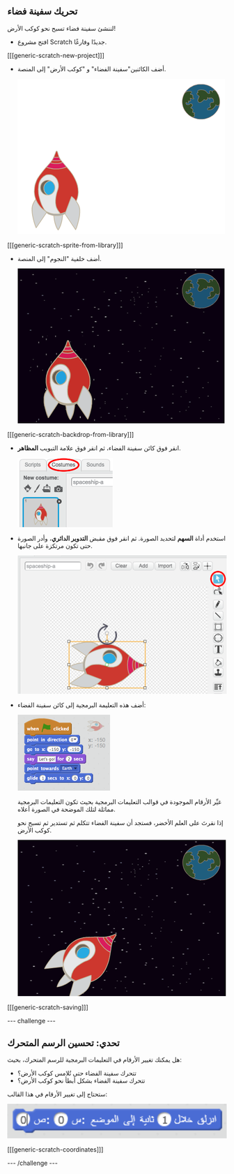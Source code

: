 ## تحريك سفينة فضاء

لننشئ سفينة فضاء تسبح نحو كوكب الأرض!

+ افتح مشروع Scratch جديدًا وفارغًا.

[[[generic-scratch-new-project]]]

+ أضف الكائنين"سفينة الفضاء" و "كوكب الأرض" إلى المنصة.
    
    ![الكائنين سفينة الفضاء و كوكب الأرض](images/space-sprites.png)

[[[generic-scratch-sprite-from-library]]]

+ أضف خلفية "النجوم" إلى المنصة.
    
    ![خلفية الفضاء](images/space-backdrop.png)

[[[generic-scratch-backdrop-from-library]]]

+ انقر فوق كائن سفينة الفضاء، ثم انقر فوق علامة التبويب **المظاهر**.
    
    ![مظهر الكائن](images/space-costume.png)

+ استخدم أداة **السهم** لتحديد الصورة. ثم انقر فوق مقبض **التدوير الدائري**، وأدر الصورة حتى تكون مرتكزة على جانبها.
    
    ![تدوير المظهر](images/space-rotate.png)

+ أضف هذه التعليمة البرمجية إلى كائن سفينة الفضاء:
    
    ![التعليمات البرمجية لسفينة الفضائية](images/space-animate.png)
    
    غيِّر الأرقام الموجودة في قوالب التعليمات البرمجية بحيث تكون التعليمات البرمجية مماثلة لتلك الموضحة في الصورة أعلاه.
    
    إذا نقرتَ على العلم الأخضر، فستجد أن سفينة الفضاء تتكلم ثم تستدير ثم تسبح نحو كوكب الأرض.
    
    ![اختبار تحرك سفينة الفضاء](images/space-animate-stage.png)

[[[generic-scratch-saving]]]

\--- challenge \---

## تحدي: تحسين الرسم المتحرك

هل يمكنك تغيير الأرقام في التعليمات البرمجية للرسم المتحرك، بحيث:

+ تتحرك سفينة الفضاء حتى تُلامس كوكب الأرض؟
+ تتحرك سفينة الفضاء بشكل أبطأ نحو كوكب الأرض؟

ستحتاج إلى تغيير الأرقام في هذا القالب:

![منع الإنزلاق](images/space-glide.png)

[[[generic-scratch-coordinates]]]

\--- /challenge \---